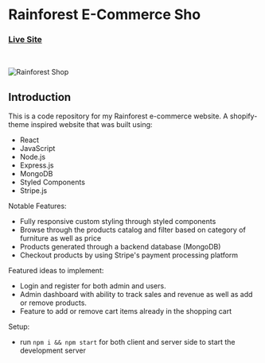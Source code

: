 # Rainforest E-Commerce Sho

### [Live Site](https://rainforest-ecommerce-shop.herokuapp.com/)

</br >

![Rainforest Shop](https://user-images.githubusercontent.com/76964814/143175113-ad84abc6-9119-41de-92a6-b31977af2a08.png)

## Introduction
This is a code repository for my Rainforest e-commerce website. A shopify-theme inspired website that was built using:
- React
- JavaScript
- Node.js
- Express.js
- MongoDB
- Styled Components
- Stripe.js

Notable Features:

-   Fully responsive custom styling through styled components
-   Browse through the products catalog and filter based on category of furniture as well as price
-   Products generated through a backend database (MongoDB)
-   Checkout products by using Stripe's payment processing platform

Featured ideas to implement:

- Login and register for both admin and users.
- Admin dashboard with ability to track sales and revenue as well as add or remove products.
- Feature to add or remove cart items already in the shopping cart

Setup:
- run ```npm i && npm start``` for both client and server side to start the development server
